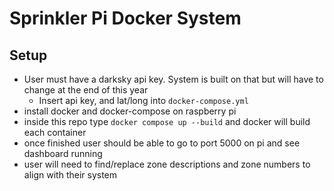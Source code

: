 # Sprinkler Pi Docker System

## Setup
- User must have a darksky api key. System is built on that but will have to change at the end of this year
    - Insert api key, and lat/long into `docker-compose.yml`
- install docker and docker-compose on raspberry pi
- inside this repo type `docker compose up --build` and docker will build each container
- once finished user should be able to go to port 5000 on pi and see dashboard running
- user will need to find/replace zone descriptions and zone numbers to align with their system